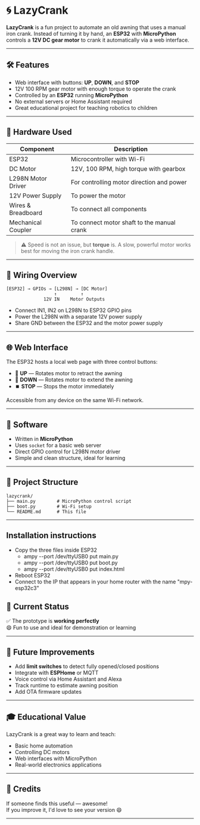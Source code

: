 # 🌀 LazyCrank

**LazyCrank** is a fun project to automate an old awning that uses a manual iron crank. Instead of turning it by hand, an **ESP32** with **MicroPython** controls a **12V DC gear motor** to crank it automatically via a web interface. 

---

## 🛠️ Features

- Web interface with buttons: **UP**, **DOWN**, and **STOP**
- 12V 100 RPM gear motor with enough torque to operate the crank
- Controlled by an **ESP32** running **MicroPython**
- No external servers or Home Assistant required
- Great educational project for teaching robotics to children

---

## 🔩 Hardware Used

| Component          | Description                                        |
|--------------------|----------------------------------------------------|
| ESP32              | Microcontroller with Wi-Fi                         |
| DC Motor           | 12V, 100 RPM, high torque with gearbox             |
| L298N Motor Driver | For controlling motor direction and power          |
| 12V Power Supply   | To power the motor                                 |
| Wires & Breadboard | To connect all components                          |
| Mechanical Coupler | To connect motor shaft to the manual crank         |

> ⚠️ Speed is not an issue, but **torque** is. A slow, powerful motor works best for moving the iron crank handle.

---

## 🔌 Wiring Overview

```
[ESP32] → GPIOs → [L298N] → [DC Motor]
                  ↑         ↑
              12V IN    Motor Outputs
```

- Connect IN1, IN2 on L298N to ESP32 GPIO pins
- Power the L298N with a separate 12V power supply
- Share GND between the ESP32 and the motor power supply

---

## 🌐 Web Interface

The ESP32 hosts a local web page with three control buttons:

- 🔼 **UP** — Rotates motor to retract the awning
- 🔽 **DOWN** — Rotates motor to extend the awning
- ⏹️ **STOP** — Stops the motor immediately

Accessible from any device on the same Wi-Fi network.

---

## 💾 Software

- Written in **MicroPython**
- Uses `socket` for a basic web server
- Direct GPIO control for L298N motor driver
- Simple and clean structure, ideal for learning

---

## 📂 Project Structure

```
lazycrank/
├── main.py        # MicroPython control script
├── boot.py        # Wi-Fi setup
└── README.md      # This file
```

---

## Installation instructions

- Copy the three files inside ESP32
  - ampy --port /dev/ttyUSB0 put main.py
  - ampy --port /dev/ttyUSB0 put boot.py
  - ampy --port /dev/ttyUSB0 put index.html
- Reboot ESP32
- Connect to the IP that appears in your home router with the name "mpy-esp32c3"

## 🧪 Current Status

✅ The prototype is **working perfectly**  
😄 Fun to use and ideal for demonstration or learning

---

## 🚀 Future Improvements

- Add **limit switches** to detect fully opened/closed positions
- Integrate with **ESPHome** or MQTT
- Voice control via Home Assistant and Alexa
- Track runtime to estimate awning position
- Add OTA firmware updates

---

## 🎓 Educational Value

LazyCrank is a great way to learn and teach:

- Basic home automation
- Controlling DC motors
- Web interfaces with MicroPython
- Real-world electronics applications

---

## 🙌 Credits

If someone finds this useful — awesome!  
If you improve it, I'd love to see your version 😄

---
